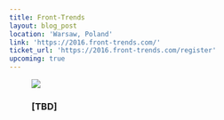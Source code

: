 ```yaml
---
title: Front-Trends
layout: blog_post
location: 'Warsaw, Poland'
link: 'https://2016.front-trends.com/'
ticket_url: 'https://2016.front-trends.com/register'
upcoming: true
---
```

<figure>
    <img src="{% asset_path talks/front-trends.png %}">
    <figcaption>
        <h3>[TBD]</h3>
    </figcaption>
</figure> 